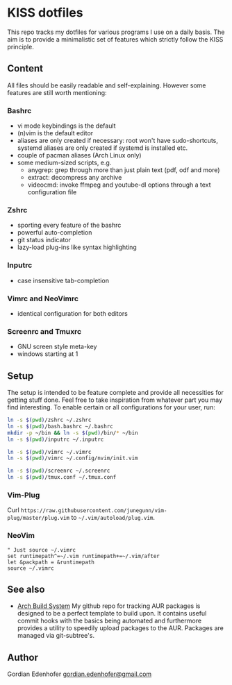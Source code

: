 # KISS dotfiles

This repo tracks my dotfiles for various programs I use on a daily basis. The aim is to provide a minimalistic set of features which strictly follow the KISS principle.

## Content

All files should be easily readable and self-explaining. However some features are still worth mentioning:

### Bashrc

* vi mode keybindings is the default
* (n)vim is the default editor
* aliases are only created if necessary: root won't have sudo-shortcuts, systemd aliases are only created if systemd is installed etc.
* couple of pacman aliases (Arch Linux only)
* some medium-sized scripts, e.g.
	* anygrep: grep through more than just plain text (pdf, odf and more)
	* extract: decompress any archive
	* videocmd: invoke ffmpeg and youtube-dl options through a text configuration file

### Zshrc

* sporting every feature of the bashrc
* powerful auto-completion
* git status indicator
* lazy-load plug-ins like syntax highlighting

### Inputrc

* case insensitive tab-completion

### Vimrc and NeoVimrc

* identical configuration for both editors

### Screenrc and Tmuxrc

* GNU screen style meta-key
* windows starting at 1

## Setup

The setup is intended to be feature complete and provide all necessities for getting stuff done. Feel free to take inspiration from whatever part you may find interesting. To enable certain or all configurations for your user, run:

```bash
ln -s $(pwd)/zshrc ~/.zshrc
ln -s $(pwd)/bash.bashrc ~/.bashrc
mkdir -p ~/bin && ln -s $(pwd)/bin/* ~/bin
ln -s $(pwd)/inputrc ~/.inputrc

ln -s $(pwd)/vimrc ~/.vimrc
ln -s $(pwd)/vimrc ~/.config/nvim/init.vim

ln -s $(pwd)/screenrc ~/.screenrc
ln -s $(pwd)/tmux.conf ~/.tmux.conf
```

### Vim-Plug

Curl `https://raw.githubusercontent.com/junegunn/vim-plug/master/plug.vim` to `~/.vim/autoload/plug.vim`.

### NeoVim

```
" Just source ~/.vimrc
set runtimepath^=~/.vim runtimepath+=~/.vim/after
let &packpath = &runtimepath
source ~/.vimrc
```

## See also

* [Arch Build System](https://github.com/Edenhofer/abs) My github repo for tracking AUR packages is designed to be a perfect template to build upon. It contains useful commit hooks with the basics being automated and furthermore provides a utility to speedily upload packages to the AUR. Packages are managed via git-subtree's.

## Author

Gordian Edenhofer <gordian.edenhofer@gmail.com>
